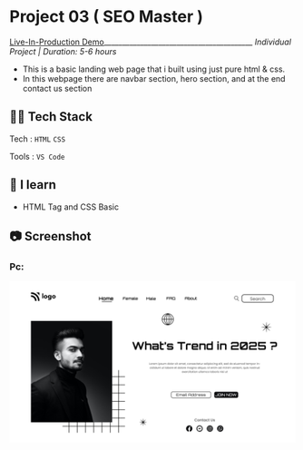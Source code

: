 # Project 03 ( SEO Master )
[Live-In-Production Demo](https://fancy-crepe-632dc6.netlify.app/)_________________________________________ _Individual Project | Duration: 5-6 hours_ <br>
- This is a basic landing web page that i built using just pure html & css. <br>
 - In this webpage there are navbar section, hero section, and at the end contact us section

## 👨‍💻 Tech Stack
Tech : `HTML` `CSS` <br>

Tools : `VS Code`

## 📝 I learn
- HTML Tag and CSS Basic

## 📷 Screenshot

### Pc:

<img src="./output.png" alt="Output">

